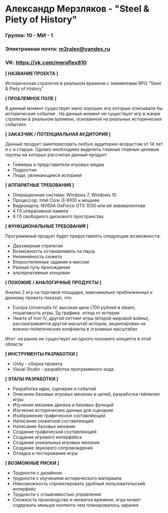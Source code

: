 # Александр Мерзляков - "Steel & Piety of History"

### Группа: 10 - МИ - 1
### Электронная почта: m3ralex@yandex.ru
### VK: https://vk.com/meraflex810


 **[ НАЗВАНИЕ ПРОЕКТА ]**

Историческая стратегия в реальном времени с элементами RPG "Steel & Piety of History" 

**[ ПРОБЛЕМНОЕ ПОЛЕ ]**

В данный момент существует мало хороших игр которые описывали бы исторические события . На данный момент не существует игр в жанре стратегии в реальном времени, основанной на реальных исторических событиях. 

**[ ЗАКАЗЧИК / ПОТЕНЦИАЛЬНАЯ АУДИТОРИЯ ]**

Данный продукт заинтересовать любую аудиторию возрастом от 14 лет и с и старше. Однако необходимо выделить главные главные целевые группы на которых рассчитан данный продукт:

* Геймеры и представители игровых медиа
* Подростки
* Люди, увлекающиеся историей



**[ АППАРАТНЫЕ ТРЕБОВАНИЯ ]** 


* Операционная система: Windows 7, Windows 10
* Процессор: Intel Core i3-9100 и мощнее
* Видеокарта: NVIDIA GeForce GTX 1030 или ей эквивалентная
* 4 Гб оперативной памяти
* 8 Гб свободного дискового пространства 



**[ ФУНКЦИОНАЛЬНЫЕ ТРЕБОВАНИЯ ]**

Программный продукт будет предоставлять следующие возможности:
* Двухмерная стратегия 
* Возможность останавливать на паузу 
* Нелинейность сюжета
* Второстепенные задания и миссии
* Разный путь прохождения
* альтернативные концовки
 


**[ ПОХОЖИЕ / АНАЛОГИЧНЫЕ ПРОДУКТЫ ]**

Анализ 2 игр на торговой площадке, максимально приближенных к данному проекту  показал, что:

* Europa Universalis IV, высокая цена (700 рублей в steam, пошаговость игры, 3д графика. отход от истории
*	Hearts of Iron IV, другой сеттинг игры (второй мировой войны), рассматривается другой масштаб истории, акцентирован на военно-политические конфликты в огромных масштабах

Итог: на рынке не существует ни одного похожего концепта в этой области


**[ ИНСТРУМЕНТЫ РАЗРАБОТКИ ]**

*	Unity - сборка проекта
* Visual Studio - разработка программного кода
 


**[ ЭТАПЫ РАЗРАБОТКИ ]**

 * Разработка идеи, сценария и событий
 * Описание базовых игровых механик и целей, разработка гейпмлея игры
 * Изучение механик движка и базовых функций
 * Изучение исторических данных для сценария
 * Изображение графической составляющей
 * Написание сюжетной составляющей
 * Написание базовых механик
 * Создание графической составляющей
 * Создание игрового интерфейса
 * Создание уникальных игровых механик
 * Создание звукового сопровождения
 * Отладка и тестирование игры

**[ ВОЗМОЖНЫЕ РИСКИ ]**

*	Трудности с дизайном
*	трудности с изучением исторического материала
*	Невозможность спроектировать удобный пользовательский интерфейс 
*	Трудности с отзывчивостью управления
* Сложность производства и нехватка времени, игра может содержать меньше контента чем планировалось заранее

